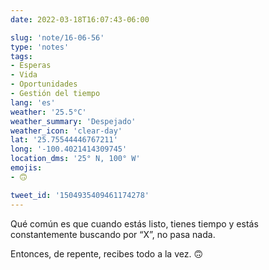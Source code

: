 ```yaml
---
date: 2022-03-18T16:07:43-06:00

slug: 'note/16-06-56'
type: 'notes'
tags:
- Esperas
- Vida
- Oportunidades
- Gestión del tiempo
lang: 'es'
weather: '25.5°C'
weather_summary: 'Despejado'
weather_icon: 'clear-day'
lat: '25.75544446767211'
long: '-100.4021414309745'
location_dms: '25° N, 100° W'
emojis:
- 🙃

tweet_id: '1504935409461174278'
---
```

Qué común es que cuando estás listo, tienes tiempo y estás constantemente buscando por “X”, no pasa nada.

Entonces, de repente, recibes todo a la vez. 🙃